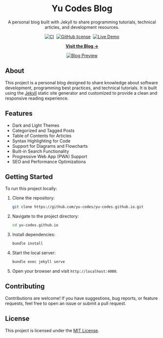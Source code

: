 <!-- markdownlint-disable-next-line -->
<div align="center">

  <!-- markdownlint-disable-next-line -->
  # Yu Codes Blog

  A personal blog built with Jekyll to share programming tutorials, technical articles, and development resources.

  [![CI](https://img.shields.io/github/actions/workflow/status/yu-codes/yu-codes.github.io/ci.yml?logo=github)][ci]&nbsp;
  [![GitHub license](https://img.shields.io/github/license/yu-codes/yu-codes.github.io?color=goldenrod)][license]&nbsp;
  [![Live Demo](https://img.shields.io/badge/Live-Demo-brightgreen?logo=github-pages)][demo]

  [**Visit the Blog →**][demo]

  [![Blog Preview](https://chirpy-img.netlify.app/commons/devices-mockup.png)][demo]

</div>

## About

This project is a personal blog designed to share knowledge about software development, programming best practices, and technical tutorials. It is built using the [Jekyll][jekyllrb] static site generator and customized to provide a clean and responsive reading experience.

## Features

- Dark and Light Themes
- Categorized and Tagged Posts
- Table of Contents for Articles
- Syntax Highlighting for Code
- Support for Diagrams and Flowcharts
- Built-in Search Functionality
- Progressive Web App (PWA) Support
- SEO and Performance Optimizations

## Getting Started

To run this project locally:

1. Clone the repository:
   ```bash
   git clone https://github.com/yu-codes/yu-codes.github.io.git
   ```
2. Navigate to the project directory:
   ```bash
   cd yu-codes.github.io
   ```
3. Install dependencies:
   ```bash
   bundle install
   ```
4. Start the local server:
   ```bash
   bundle exec jekyll serve
   ```
5. Open your browser and visit `http://localhost:4000`.

## Contributing

Contributions are welcome! If you have suggestions, bug reports, or feature requests, feel free to open an issue or submit a pull request.

## License

This project is licensed under the [MIT License][license].

[ci]: https://github.com/yu-codes/yu-codes.github.io/actions/workflows/ci.yml
[license]: https://github.com/yu-codes/yu-codes.github.io/blob/main/LICENSE
[demo]: https://yu-codes.github.io/
[jekyllrb]: https://jekyllrb.com/
